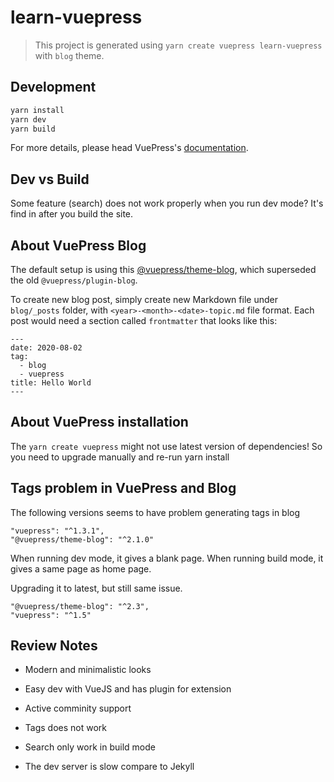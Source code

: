 # learn-vuepress

> This project is generated using `yarn create vuepress learn-vuepress` with `blog` theme.

## Development

```bash
yarn install
yarn dev
yarn build
```

For more details, please head VuePress's [documentation](https://vuepress.vuejs.org/guide).

## Dev vs Build

Some feature (search) does not work properly when you run dev mode? It's find
in after you build the site.


## About VuePress Blog

The default setup is using this [@vuepress/theme-blog](https://vuepress-theme-blog.ulivz.com/#using-vuepress-theme-blog), which superseded the old
`@vuepress/plugin-blog`.

To create new blog post, simply create new Markdown file under `blog/_posts` folder, with
`<year>-<month>-<date>-topic.md` file format. Each post would need a section called `frontmatter`
that looks like this:

```
---
date: 2020-08-02
tag: 
  - blog
  - vuepress
title: Hello World
---
```

## About VuePress installation

The `yarn create vuepress` might not use latest version of dependencies!
So you need to upgrade manually and re-run yarn install

## Tags problem in VuePress and Blog 

The following versions seems to have problem generating tags in blog

```
"vuepress": "^1.3.1",
"@vuepress/theme-blog": "^2.1.0"
```

When running dev mode, it gives a blank page. When running build mode, it gives a same
page as home page.

Upgrading it to latest, but still same issue.

```
"@vuepress/theme-blog": "^2.3",
"vuepress": "^1.5"
```

## Review Notes

- Modern and minimalistic looks
- Easy dev with VueJS and has plugin for extension
- Active comminity support

- Tags does not work
- Search only work in build mode
- The dev server is slow compare to Jekyll

